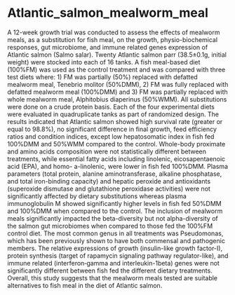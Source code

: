 # Atlantic_salmon_mealworm_meal
A 12-week growth trial was conducted to assess the effects of mealworm meals, as a substitution for fish meal, on the growth, physio-biochemical responses, gut microbiome, and immune related genes expression of Atlantic salmon (Salmo salar). Twenty Atlantic salmon parr (38.5±0.1g, initial weight) were stocked into each of 16 tanks. A fish meal-based diet (100%FM) was used as the control treatment and was compared with three test diets where: 1) FM was partially (50%) replaced with defatted mealworm meal, Tenebrio molitor (50%DMM), 2) FM was fully replaced with defatted mealworm meal (100%DMM) and 3) FM was partially replaced with whole mealworm meal, Alphitobius diaperinus (50%WMM). All substitutions were done on a crude protein basis. Each of the four experimental diets were evaluated in quadruplicate tanks as part of randomized design. The results indicated that Atlantic salmon showed high survival rate (greater or equal to 98.8%), no significant difference in final growth, feed efficiency ratios and condition indices, except low hepatosomatic index in fish fed 100%DMM and 50%WMM compared to the control. Whole-body proximate and amino acids composition were not statistically different between treatments, while essential fatty acids including linolenic, eicosapentaenoic acid (EPA), and homo- a-linolenic, were lower in fish fed 100%DMM. Plasma parameters (total protein, alanine aminotransferase, alkaline phosphatase, and total iron-binding capacity) and hepatic peroxide and antioxidants (superoxide dismutase and glutathione peroxidase activities) were not significantly affected by dietary substitutions whereas plasma immunoglobulin M showed significantly higher levels in fish fed 50%DMM and 100%DMM when compared to the control. The inclusion of mealworm meals significantly impacted the beta-diversity but not alpha-diversity of the salmon gut microbiomes when compared to those fed the 100%FM control diet. The most common genus in all treatments was Pseudomonas, which has been previously shown to have both commensal and pathogenic members. The relative expressions of growth (insulin-like growth factor-I), protein synthesis (target of rapamycin signaling pathway regulator-like), and immune related (interferon‐gamma and interleukin-1beta) genes were not significantly different between fish fed the different dietary treatments. Overall, this study suggests that the mealworm meals tested are suitable alternatives to fish meal in the diet of Atlantic salmon.

